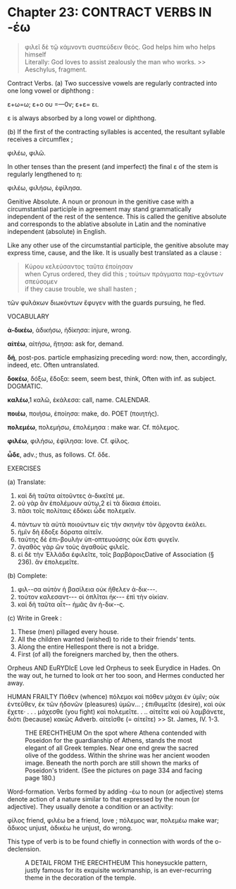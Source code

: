 # Chapter 23: CONTRACT VERBS IN -έω 
>  φιλεῖ δὲ τῷ κάμνοντι συσπεύδειν θεός.</quote> <quote xml:lang="eng">God helps him who helps himself<br/> <quote xml:lang="eng">Literally: God loves to assist zealously the man
who works.</quote> >> Aeschylus, fragment.




<div type="textpart" subtype="para" n="127">
Contract Verbs.
(a) Two successive vowels are
regularly contracted into one long vowel or diphthong :

ε+ω=ω;
ε+ο ου =—0v;
ε+ε= ει.

ε is always absorbed by a long vowel or diphthong.

(b) If the first of the contracting syllables is accented,
the resultant syllable receives a circumflex ;

φιλέω, φιλῶ.

In other tenses than the present (and imperfect) the
final ε of the stem is regularly lengthened to η:

φιλέω, φιλήσω, ἐφίλησα.



<pb n="72"/>


<div type="textpart" subtype="para" n="128">
Genitive Absolute. A noun or pronoun in the
genitive case with a circumstantial participle in agreement may stand grammatically independent of the rest of
the sentence. This is called the genitive absolute and corresponds to the ablative absolute in Latin and the nominative independent (absolute) in English.

Like any other use of the circumstantial participle, the
genitive absolute may express time, cause, and the like.
It is usually best translated as a clause :

>  Κύρου κελεύσαντος ταῦτα ἐποίησαν<br/> <quote xml:lang="eng">when Cyrus ordered, they did
this </quote> 
;
>  τούτων πράγματα παρ-εχόντων σπεύσομεν<br/> <quote xml:lang="eng">if they cause trouble, we
shall hasten </quote> <bibl></bibl>
;

τῶν φυλάκων διωκόντων ἔφυγεν with the guards pursuing, he fled.

<div type="textpart" subtype="para" n="129">
VOCABULARY

**ἀ-δικέω**, ἀδικήσω, ἠδίκησα: injure, wrong.

**αἰτέω**, αἰτήσω, ἤτησα: ask for, demand.

**δή**, post-pos. particle emphasizing preceding word: now, then, accordingly, indeed, etc. Often untranslated.

**δοκέω**, δόξω, ἔδοξα: seem, seem best, think, Often with inf. as subject. DOGMATIC.


**καλέω**,1 καλῶ, ἐκάλεσα: call, name. CALENDAR.

**ποιέω**, ποιήσω, ἐποίησα: make, do. POET (ποιητής).

**πολεμέω**, πολεμήσω, ἐπολέμησα : make war. Cf. πόλεμος.

**φιλέω**, φιλήσω, ἐφίλησα: love. Cf. φίλος.

**ὧδε**, adv.; thus, as follows. Cf. ὅδε.

<div type="textpart" subtype="para" n="130">
EXERCISES

(a) Translate:

1. καὶ δὴ ταῦτα αἰτοῦντες ἀ-δικεῖτέ με.
2. οὐ γὰρ ἂν ἐπολέμουν αὐτῳ,2 εἰ τὰ δίκαια ἐποίει.
3. πᾶσι τοῖς πολίταις ἐδόκει ὧδε πολεμεῖν.

<pb n="73"/>

4. πάντων τὰ αὐτὰ ποιούντων εἰς τὴν σκηνὴν τὸν ἄρχοντα ἐκάλει.
5. ἡμῖν δὴ ἔδοξε δόρατα αἰτεῖν.
6. ταύτης δὲ ἐπι-βουλὴν ὑπ-οπτευούσης οὐκ ἔστι φυγεῖν.
7. ἀγαθὸς γὰρ ὢν τοὺς ἀγαθοὺς φιλεῖς.
8. εἰ δὲ τὴν Ἑλλάδα ἐφιλεῖτε, τοῖς βαρβάροις<note>Dative of Association (§ 236).</note>  ἂν ἐπολεμεῖτε.


(b) Complete:

1. φιλ--σα αὐτὸν ἡ βασίλεια οὐκ ἤθελεν ἀ-δικ---.
2. τούτον καλεσαντ--- οἱ ὁπλῖται ἠκ--- ἐπὶ τὴν οἰκίαν.
3. καὶ δὴ ταῦτα αἶτ-- ἡμᾶς ἂν ἠ-δικ--ς.

(c) Write in Greek :
1. These (men) pillaged every house.
2. All the children wanted (wished) to ride to their friends’ tents.
3. Along the entire Hellespont there is not a bridge.
4. First (of all) the foreigners marched by, then the others.

Orpheus AND EuRYDIcE
Love led Orpheus to seek Eurydice in Hades. On the way out, he turned to look ατ her too soon, and Hermes conducted her away.

<div type="textpart" subtype="para" n="131">
HUMAN FRAILTY
<quote xml:lang="grc">Πόθεν (whence) πόλεμοι καὶ πόθεν μάχαι ἐν ὑμῖν; οὐκ
ἐντεῦθεν, ἐκ τῶν ἡδονῶν (pleasures) ὑμῶν... ; ἐπιθυμεῖτε
(desire), καὶ οὐκ ἔχετε· . . . μάχεσθε (you fight) καὶ πολεμεῖτε. . .. αἰτεῖτε καὶ οὐ λαμβάνετε, διότι (because) κακῶς <note>Adverb.</note> αἰτεῖσθε (= αἰτεῖτε)</quote> <quote xml:lang="eng"></quote> >> St. James, IV. 1-3.






<pb n="74"/>
<figure><head>THE ERECHTHEUM</head>
On the spot where Athena contended with Poseidon for the guardianship
of Athens, stands the most elegant of all Greek temples. Near one end
grew the sacred olive of the goddess. Within the shrine was her ancient
wooden image. Beneath the north porch are still shown the marks of
Poseidon's trident. (See the pictures on page 334 and facing page 180.)</figure>



<div type="textpart" subtype="para" n="132">
Word-formation. Verbs formed by adding -έω to
noun (or adjective) stems denote action of a nature similar to that expressed by the noun (or adjective). They
usually denote a condition or an activity:

φίλος friend, φιλέω be a friend, love ;
πόλεμος war, πολεμέω make war;
ἄδικος unjust, ἀδικέω he unjust, do wrong.

This type of verb is to be found chiefly in connection
with words of the ο-declension.

<figure><head>A DETAIL FROM THE ERECHTHEUM</head>
This honeysuckle pattern, justly famous for its exquisite workmanship, is an
ever-recurring theme in the decoration of the temple.</figure>




<pb n="75"/>




